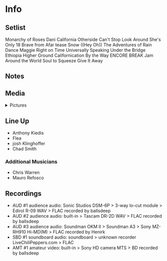 # Info

## Setlist

Monarchy of Roses
Dani California
Otherside
Can't Stop
Look Around
She's Only 18
Brave from Afar tease
Snow ((Hey Oh))
The Adventures of Rain Dance Maggie
Right on Time
Universally Speaking
Under the Bridge
Ethiopia
Higher Ground
Californication
By the Way
ENCORE BREAK
Jam
Around the World
Soul to Squeeze
Give It Away

## Notes

## Media 

<details>
  <summary>Pictures</summary>
  <!--<img alt="Setlist" title="Setlist" src="_.jpg" height="200" />-->
</details>

## Line Up

* Anthony Kiedis
* Flea
* josh Klinghoffer
* Chad Smith

### Additional Musicians
* Chris Warren  
* Mauro Refosco

## Recordings

* AUD #1 audience audio: Sonic Studios DSM-6P > 3-way lo-cut module > Edirol R-09 WAV > FLAC recorded by ballsdeep
* AUD #2 audience audio: built-in > Tascam DR-2D WAV > FLAC recorded by ballsdeep
* AUD #3 audience audio: Soundman OKM II > Soundman A3 > Sony MZ-RH910 Hi-MD(M) > FLAC recorded by Henirk
* SBD #1 soundboard audio: soundboard > unknown recorder LiveChiliPeppers.com > FLAC
* AMT #1 amateur video: built-in > Sony HD camera MTS > BD recorded by ballsdeep